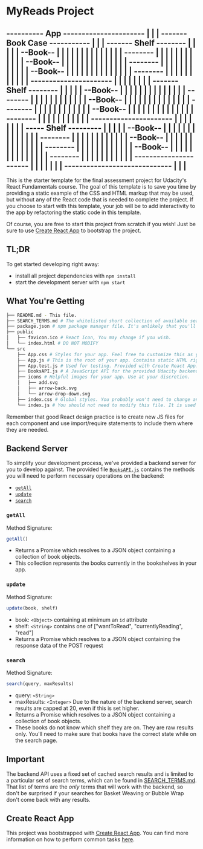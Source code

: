 # MyReads Project

---------- App ----------------------
|									|
|	------- Book Case -----------	|
|	|  ------- Shelf --------	|	|
|	|  |	--Book--		|	|	|
|	|  |	|		|		|	|	|
|	|  |	--------		|	|	|
|	|  |					|	|	|
|	|  |	--Book--		|	|	|
|	|  |	|		|		|	|	|
|	|  |	--------		|	|	|
|	|  |					|	|	|
|	|  |	--Book--		|	|	|
|	|  |	|		|		|	|	|
|	|  |	--------		|	|	|
|	|  |					|	|	|
|	|  ----------------------	|	|
|	|							|	|
|	|  ------- Shelf --------	|	|
|	|  |	--Book--		|	|	|
|	|  |	|		|		|	|	|
|	|  |	--------		|	|	|
|	|  |					|	|	|
|	|  |	--Book--		|	|	|
|	|  |	|		|		|	|	|
|	|  |	--------		|	|	|
|	|  |					|	|	|
|	|  |	--Book--		|	|	|
|	|  |	|		|		|	|	|
|	|  |	--------		|	|	|
|	|  |					|	|	|
|	|  ----------------------	|	|
|	|							|	|
|	|  ----- Shelf ---------	|	|
|	|  |	--Book--		|	|	|
|	|  |	|		|		|	|	|
|	|  |	--------		|	|	|
|	|  |					|	|	|
|	|  |	--Book--		|	|	|
|	|  |	|		|		|	|	|
|	|  |	--------		|	|	|
|	|  |					|	|	|
|	|  |	--Book--		|	|	|
|	|  |	|		|		|	|	|
|	|  |	--------		|	|	|
|	|  |					|	|	|
|	|  ----------------------	|	|
|	|							|	|
|	-----------------------------	|
|									|
-------------------------------------

This is the starter template for the final assessment project for Udacity's React Fundamentals course. The goal of this template is to save you time by providing a static example of the CSS and HTML markup that may be used, but without any of the React code that is needed to complete the project. If you choose to start with this template, your job will be to add interactivity to the app by refactoring the static code in this template.

Of course, you are free to start this project from scratch if you wish! Just be sure to use [Create React App](https://github.com/facebookincubator/create-react-app) to bootstrap the project.

## TL;DR

To get started developing right away:

* install all project dependencies with `npm install`
* start the development server with `npm start`

## What You're Getting
```bash
├── README.md - This file.
├── SEARCH_TERMS.md # The whitelisted short collection of available search terms for you to use with your app.
├── package.json # npm package manager file. It's unlikely that you'll need to modify this.
├── public
│   ├── favicon.ico # React Icon, You may change if you wish.
│   └── index.html # DO NOT MODIFY
└── src
    ├── App.css # Styles for your app. Feel free to customize this as you desire.
    ├── App.js # This is the root of your app. Contains static HTML right now.
    ├── App.test.js # Used for testing. Provided with Create React App. Testing is encouraged, but not required.
    ├── BooksAPI.js # A JavaScript API for the provided Udacity backend. Instructions for the methods are below.
    ├── icons # Helpful images for your app. Use at your discretion.
    │   ├── add.svg
    │   ├── arrow-back.svg
    │   └── arrow-drop-down.svg
    ├── index.css # Global styles. You probably won't need to change anything here.
    └── index.js # You should not need to modify this file. It is used for DOM rendering only.
```

Remember that good React design practice is to create new JS files for each component and use import/require statements to include them where they are needed.

## Backend Server

To simplify your development process, we've provided a backend server for you to develop against. The provided file [`BooksAPI.js`](src/BooksAPI.js) contains the methods you will need to perform necessary operations on the backend:

* [`getAll`](#getall)
* [`update`](#update)
* [`search`](#search)

### `getAll`

Method Signature:

```js
getAll()
```

* Returns a Promise which resolves to a JSON object containing a collection of book objects.
* This collection represents the books currently in the bookshelves in your app.

### `update`

Method Signature:

```js
update(book, shelf)
```

* book: `<Object>` containing at minimum an `id` attribute
* shelf: `<String>` contains one of ["wantToRead", "currentlyReading", "read"]  
* Returns a Promise which resolves to a JSON object containing the response data of the POST request

### `search`

Method Signature:

```js
search(query, maxResults)
```

* query: `<String>`
* maxResults: `<Integer>` Due to the nature of the backend server, search results are capped at 20, even if this is set higher.
* Returns a Promise which resolves to a JSON object containing a collection of book objects.
* These books do not know which shelf they are on. They are raw results only. You'll need to make sure that books have the correct state while on the search page.

## Important
The backend API uses a fixed set of cached search results and is limited to a particular set of search terms, which can be found in [SEARCH_TERMS.md](SEARCH_TERMS.md). That list of terms are the _only_ terms that will work with the backend, so don't be surprised if your searches for Basket Weaving or Bubble Wrap don't come back with any results.

## Create React App

This project was bootstrapped with [Create React App](https://github.com/facebookincubator/create-react-app). You can find more information on how to perform common tasks [here](https://github.com/facebookincubator/create-react-app/blob/master/packages/react-scripts/template/README.md).
